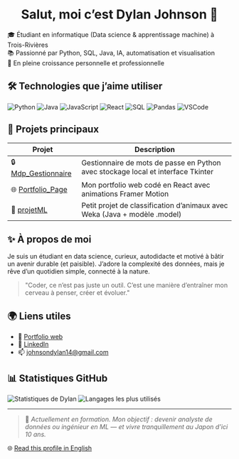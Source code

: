 <h1 align="center">Salut, moi c’est Dylan Johnson 👋</h1>

🎓 Étudiant en informatique (Data science & apprentissage machine) à Trois-Rivières  
📚 Passionné par Python, SQL, Java, IA, automatisation et visualisation  
🌱 En pleine croissance personnelle et professionnelle


## 🛠️ Technologies que j’aime utiliser

![Python](https://img.shields.io/badge/-Python-3776AB?style=flat&logo=python&logoColor=white)
![Java](https://img.shields.io/badge/-Java-007396?style=flat&logo=java&logoColor=white)
![JavaScript](https://img.shields.io/badge/-JavaScript-F7DF1E?style=flat&logo=javascript&logoColor=black)
![React](https://img.shields.io/badge/-React-61DAFB?style=flat&logo=react&logoColor=black)
![SQL](https://img.shields.io/badge/-SQL-003B57?style=flat&logo=mysql&logoColor=white)
![Pandas](https://img.shields.io/badge/-Pandas-150458?style=flat&logo=pandas)
![VSCode](https://img.shields.io/badge/-VSCode-007ACC?style=flat&logo=visualstudiocode&logoColor=white)



## 📌 Projets principaux

| Projet | Description |
|--------|-------------|
| 🔒 [Mdp_Gestionnaire](https://github.com/Cuplan/Mdp_Gestionnaire) | Gestionnaire de mots de passe en Python avec stockage local et interface Tkinter |
| 🌐 [Portfolio_Page](https://github.com/Cuplan/Portfolio_Page) | Mon portfolio web codé en React avec animations Framer Motion |
| 🤖 [projetML](https://github.com/Cuplan/projetML) | Petit projet de classification d’animaux avec Weka (Java + modèle .model) |



## ✨ À propos de moi

Je suis un étudiant en data science, curieux, autodidacte et motivé à bâtir un avenir durable (et paisible). J’adore la complexité des données, mais je rêve d’un quotidien simple, connecté à la nature.

> "Coder, ce n’est pas juste un outil. C’est une manière d’entraîner mon cerveau à penser, créer et évoluer."



## 🌍 Liens utiles

- 🔗 [Portfolio web](https://dylan-johnson-dev.vercel.app)
- 💼 [LinkedIn](https://www.linkedin.com/in/dylan-johnson-447681280/)
- 📫 johnsondylan14@gmail.com



## 📊 Statistiques GitHub

![Statistiques de Dylan](https://github-readme-stats.vercel.app/api?username=Cuplan&show_icons=true&theme=react)
![Langages les plus utilisés](https://github-readme-stats.vercel.app/api/top-langs/?username=Cuplan&layout=compact&theme=react)

---

> 🎯 *Actuellement en formation. Mon objectif : devenir analyste de données ou ingénieur en ML — et vivre tranquillement au Japon d’ici 10 ans.*
> 
🌐 [Read this profile in English](README.md)
